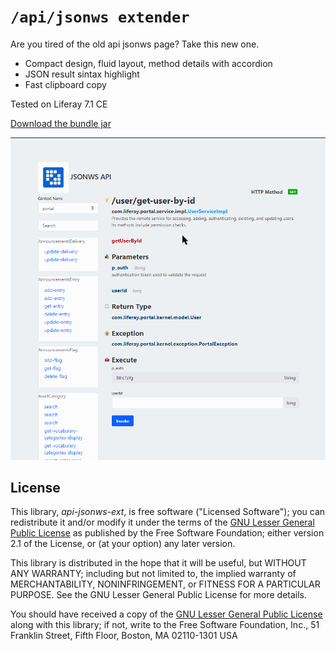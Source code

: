 # `/api/jsonws extender`

Are you tired of the old api jsonws page? Take this new one.

* Compact design, fluid layout, method details with accordion
* JSON result sintax highlight
* Fast clipboard copy

Tested on Liferay 7.1 CE

[Download the bundle jar](https://github.com/baxtheman/api-jsonws-ext/releases/download/7.1.0.1/it.baxtheman.liferay.apijsonwsext-7.1.0.1.jar)

![Old to new](/doc/new.gif)



License
-------

This library, *api-jsonws-ext*, is free software ("Licensed Software"); you can
redistribute it and/or modify it under the terms of the [GNU Lesser General
Public License](http://www.gnu.org/licenses/lgpl-2.1.html) as published by the
Free Software Foundation; either version 2.1 of the License, or (at your
option) any later version.

This library is distributed in the hope that it will be useful, but WITHOUT ANY
WARRANTY; including but not limited to, the implied warranty of MERCHANTABILITY,
NONINFRINGEMENT, or FITNESS FOR A PARTICULAR PURPOSE. See the GNU Lesser General
Public License for more details.

You should have received a copy of the [GNU Lesser General Public
License](http://www.gnu.org/licenses/lgpl-2.1.html) along with this library; if
not, write to the Free Software Foundation, Inc., 51 Franklin Street, Fifth
Floor, Boston, MA 02110-1301 USA
